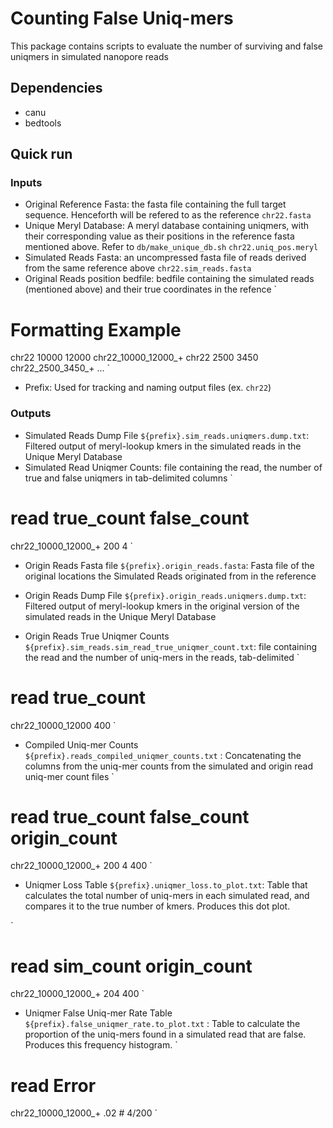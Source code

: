 # Counting False Uniq-mers

This package contains scripts to evaluate the number of surviving and false uniqmers in simulated nanopore reads

## Dependencies
- canu
- bedtools

## Quick run
### Inputs
- Original Reference Fasta: the fasta file containing the full target sequence. Henceforth will be refered to as the reference
`chr22.fasta`
- Unique Meryl Database: A meryl database containing uniqmers, with their corresponding value as their positions in the reference fasta mentioned above. Refer to `db/make_unique_db.sh` 
`chr22.uniq_pos.meryl`
- Simulated Reads Fasta: an uncompressed fasta file of reads derived from the same reference above
`chr22.sim_reads.fasta`
- Original Reads position bedfile: bedfile containing the simulated reads (mentioned above) and their true coordinates in the refence
`
# Formatting Example
chr22   10000   12000   chr22_10000_12000_+
chr22   2500    3450    chr22_2500_3450_+
...
`
- Prefix: Used for tracking and naming output files (ex. `chr22`)


### Outputs
- Simulated Reads Dump File `${prefix}.sim_reads.uniqmers.dump.txt`: Filtered output of meryl-lookup kmers in the simulated reads in the Unique Meryl Database
- Simulated Read Uniqmer Counts: file containing the read, the number of true and false uniqmers in tab-delimited columns
`
# read   true_count   false_count
chr22_10000_12000_+   200     4
`
- Origin Reads Fasta file `${prefix}.origin_reads.fasta`: Fasta file of the original locations the Simulated Reads originated from in the reference

- Origin Reads Dump File `${prefix}.origin_reads.uniqmers.dump.txt`: Filtered output of meryl-lookup kmers in the original version of the simulated reads in the Unique Meryl Database
- Origin Reads True Uniqmer Counts `${prefix}.sim_reads.sim_read_true_uniqmer_count.txt`: file containing the read and the number of uniq-mers in the reads, tab-delimited
`
# read   true_count
chr22_10000_12000   400
`
- Compiled Uniq-mer Counts `${prefix}.reads_compiled_uniqmer_counts.txt` : Concatenating the columns from the uniq-mer counts from the simulated and origin read uniq-mer count files
`
# read   true_count   false_count   origin_count
chr22_10000_12000_+   200     4     400
`

- Uniqmer Loss Table `${prefix}.uniqmer_loss.to_plot.txt`: Table that calculates the total number of uniq-mers in each simulated read, and compares it to the true number of kmers. Produces this dot plot.

`
# read   sim_count   origin_count
chr22_10000_12000_+   204     400
`

- Uniqmer False Uniq-mer Rate Table `${prefix}.false_uniqmer_rate.to_plot.txt` : Table to calculate the proportion of the uniq-mers found in a simulated read that are false. Produces this frequency histogram. 
`
# read   Error
chr22_10000_12000_+   .02   # 4/200
`
